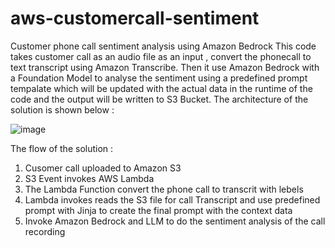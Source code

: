 # aws-customercall-sentiment
Customer phone call sentiment analysis using Amazon Bedrock
This code takes customer call as an audio file as an input , convert the phonecall to text transcript using Amazon Transcribe. Then it use Amazon Bedrock with a Foundation Model to analyse the sentiment using a predefined prompt tempalate which will be updated with the actual data in the runtime of the code and the output will be written to S3 Bucket. The architecture of the solution is shown below : 

![image](https://github.com/user-attachments/assets/3ccb7109-1c74-4f19-a0bb-9b8752f9715f)

The flow of the solution :
1. Cusomer call uploaded to Amazon S3
2. S3 Event invokes AWS Lambda
3. The Lambda Function convert the phone call to transcrit with lebels
4. Lambda invokes reads the S3 file for call Transcript and use predefined prompt with Jinja to create the final prompt with the context data
5. Invoke Amazon Bedrock and LLM to do the sentiment analysis of the call recording
